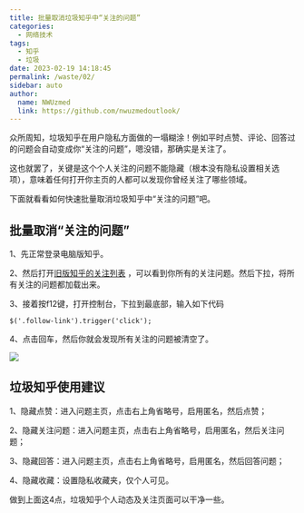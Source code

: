 ```yaml
---
title: 批量取消垃圾知乎中“关注的问题”
categories: 
  - 网络技术
tags: 
  - 知乎
  - 垃圾
date: 2023-02-19 14:18:45
permalink: /waste/02/
sidebar: auto
author: 
  name: NWUzmed
  link: https://github.com/nwuzmedoutlook/
---
```

众所周知，垃圾知乎在用户隐私方面做的一塌糊涂！例如平时点赞、评论、回答过的问题会自动变成你“关注的问题”，嗯没错，那确实是关注了。

这也就罢了，关键是这个个人关注的问题不能隐藏（根本没有隐私设置相关选项），意味着任何打开你主页的人都可以发现你曾经关注了哪些领域。

下面就看看如何快速批量取消垃圾知乎中“关注的问题”吧。

<!-- more -->

## 批量取消“关注的问题”

1、先正常登录电脑版知乎。

2、然后打开[旧版知乎的关注列表](https://www.zhihu.com/question/following) ，可以看到你所有的关注问题。然后下拉，将所有关注的问题都加载出来。

3、接着按f12键，打开控制台，下拉到最底部，输入如下代码
```
$('.follow-link').trigger('click');
```
4、点击回车，然后你就会发现所有关注的问题被清空了。

![](https://cdn.jsdelivr.net/gh/nwuzmedoutlook/picture-bed/nwuzmed/202302191410616.png)

## 垃圾知乎使用建议

1、隐藏点赞：进入问题主页，点击右上角省略号，启用匿名，然后点赞；

2、隐藏关注问题：进入问题主页，点击右上角省略号，启用匿名，然后关注问题；

3、隐藏回答：进入问题主页，点击右上角省略号，启用匿名，然后回答问题；

4、隐藏收藏：设置隐私收藏夹，仅个人可见。

做到上面这4点，垃圾知乎个人动态及关注页面可以干净一些。